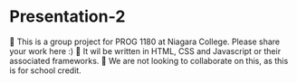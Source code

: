 # Presentation-2
👋 This is a group project for PROG 1180 at Niagara College. Please share your work here :)
🌱 It wil be written in HTML, CSS and Javascript or their associated frameworks.
💞️ We are not looking to collaborate on this, as this is for school credit.
